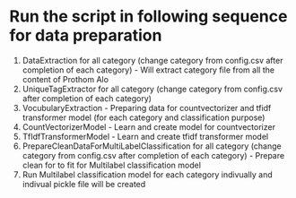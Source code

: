 # Run the script in following sequence for data preparation

1. DataExtraction for all category (change category from config.csv after completion of each category) - Will extract category file from all the content of Prothom Alo
2. UniqueTagExtractor for all category (change category from config.csv after completion of each category)
3. VocubularyExtraction - Preparing data for countvectorizer and tfidf transformer model (for each category and classification purpose)
4. CountVectorizerModel - Learn and create model for countvectorizer
5. TfIdfTransformerModel - Learn and create tfidf transformer model
6. PrepareCleanDataForMultiLabelClassification for all category (change category from config.csv after completion of each category) - Prepare clean for to fit for Multilabel classification model
7. Run Multilabel classification model for each category indivually and indivual pickle file will be created